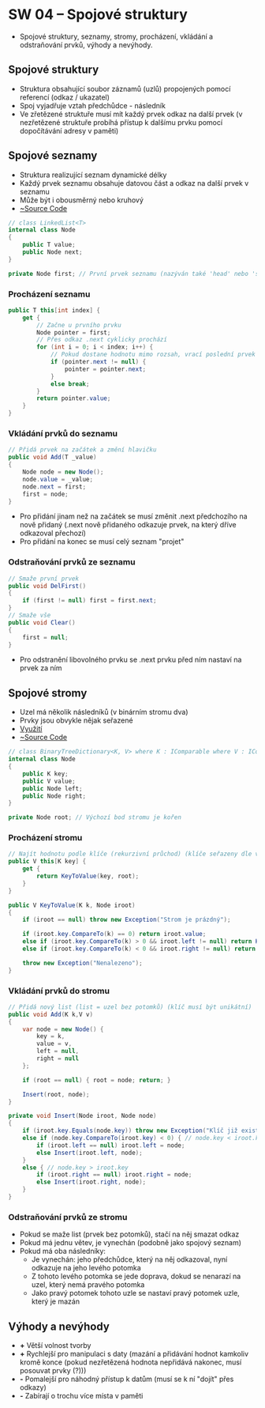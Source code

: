 # SW 04 – Spojové struktury

* Spojové struktury, seznamy, stromy, procházení, vkládání a odstraňování prvků, výhody a nevýhody.

## Spojové struktury

* Struktura obsahující soubor záznamů (uzlů) propojených pomocí referencí (odkaz / ukazatel)
* Spoj vyjadřuje vztah předchůdce - následník
* Ve zřetězené struktuře musí mít každý prvek odkaz na další prvek (v nezřetězené struktuře probíhá přístup k dalšímu prvku pomocí dopočítávání adresy v paměti)

## Spojové seznamy

* Struktura realizující seznam dynamické délky
* Každý prvek seznamu obsahuje datovou část a odkaz na další prvek v seznamu
* Může být i obousměrný nebo kruhový
* [~Source Code](https://github.com/RDMCz/Spojovy-Seznam/blob/master/191120_spojovy_seznam/Models/MujList.cs)

``` csharp
// class LinkedList<T>
internal class Node
{
    public T value;
    public Node next;
}

private Node first; // První prvek seznamu (nazýván také 'head' nebo 'start')
```

### Procházení seznamu

``` csharp
public T this[int index] {
    get {
        // Začne u prvního prvku
        Node pointer = first;
        // Přes odkaz .next cyklicky prochází
        for (int i = 0; i < index; i++) {
            // Pokud dostane hodnotu mimo rozsah, vrací poslední prvek (při záporné hodnotě vrací první prvek)
            if (pointer.next != null) {
                pointer = pointer.next;
            }
            else break;
        }
        return pointer.value;
    }
}

```

### Vkládání prvků do seznamu

``` csharp
// Přidá prvek na začátek a změní hlavičku
public void Add(T _value)
{
    Node node = new Node();
    node.value = _value;
    node.next = first;
    first = node;
}
```

* Pro přidání jinam než na začátek se musí změnit .next předchozího na nově přidaný (.next nově přidaného odkazuje prvek, na který dříve odkazoval přechozí)
* Pro přidání na konec se musí celý seznam "projet"

### Odstraňování prvků ze seznamu

``` csharp
// Smaže první prvek
public void DelFirst()
{
    if (first != null) first = first.next;
}
// Smaže vše
public void Clear()
{
    first = null;
}
```

* Pro odstranění libovolného prvku se .next prvku před ním nastaví na prvek za ním

## Spojové stromy

* Uzel má několik následníků (v binárním stromu dva)
* Prvky jsou obvykle nějak seřazené
* [Využití](https://stackoverflow.com/questions/2130416/what-are-the-applications-of-binary-trees)
* [~Source Code](https://github.com/RDMCz/Binarni-Strom/blob/master/191211_binarni_strom/Dictionary.cs)

``` csharp
// class BinaryTreeDictionary<K, V> where K : IComparable where V : IComparable
internal class Node
{
    public K key;
    public V value;
    public Node left;
    public Node right;
}

private Node root; // Výchozí bod stromu je kořen
```

### Procházení stromu

``` csharp
// Najít hodnotu podle klíče (rekurzivní průchod) (klíče seřazeny dle velikosti)
public V this[K key] {
    get {
        return KeyToValue(key, root);
    }
}

public V KeyToValue(K k, Node iroot)
{
    if (iroot == null) throw new Exception("Strom je prázdný");

    if (iroot.key.CompareTo(k) == 0) return iroot.value;
    else if (iroot.key.CompareTo(k) > 0 && iroot.left != null) return KeyToValue(k, iroot.left);
    else if (iroot.key.CompareTo(k) < 0 && iroot.right != null) return KeyToValue(k, iroot.right);

    throw new Exception("Nenalezeno");
}
```

### Vkládání prvků do stromu

``` csharp
// Přidá nový list (list = uzel bez potomků) (klíč musí být unikátní)
public void Add(K k,V v)
{
    var node = new Node() {
        key = k,
        value = v,
        left = null,
        right = null
    };

    if (root == null) { root = node; return; }

    Insert(root, node);
}

private void Insert(Node iroot, Node node)
{
    if (iroot.key.Equals(node.key)) throw new Exception("Klíč již existuje");
    else if (node.key.CompareTo(iroot.key) < 0) { // node.key < iroot.key
        if (iroot.left == null) iroot.left = node;
        else Insert(iroot.left, node);
    }
    else { // node.key > iroot.key
        if (iroot.right == null) iroot.right = node;
        else Insert(iroot.right, node);
    }
}
```

### Odstraňování prvků ze stromu

* Pokud se maže list (prvek bez potomků), stačí na něj smazat odkaz
* Pokud má jednu větev, je vynechán (podobně jako spojový seznam)
* Pokud má oba následníky:
  * Je vynechán: jeho předchůdce, který na něj odkazoval, nyní odkazuje na jeho levého potomka
  * Z tohoto levého potomka se jede doprava, dokud se nenarazí na uzel, který nemá pravého potomka
  * Jako pravý potomek tohoto uzle se nastaví pravý potomek uzle, který je mazán

## Výhody a nevýhody

* __+__ Větší volnost tvorby
* __+__ Rychlejší pro manipulaci s daty (mazání a přidávání hodnot kamkoliv kromě konce (pokud nezřetězená hodnota nepřidává nakonec, musí posouvat prvky (?)))
* __-__ Pomalejší pro náhodný přístup k datům (musí se k ní "dojít" přes odkazy)
* __-__ Zabírají o trochu více místa v paměti
